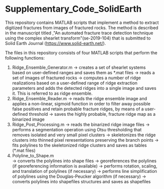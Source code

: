 # Supplementary_Code_SolidEarth 
This repository contains MATLAB scripts that implement a method to extract digitized fractures from images of fractured rocks. The method 
is described in the manuscript titled ,"An automated fracture trace detection technique using the complex shearlet transform"(se-2019-104)
that is submitted to Solid Earth Journal (https://www.solid-earth.net/). 

The files in this repository consists of four MATLAB scripts that perform the following functions:
  1. Ridge_Ensemble_Generator.m 
                                -> creates a set of shearlet systems based on user-defined ranges and saves them as *.mat files
                                -> reads a set of images of fractured rocks
                                -> computes a number of ridge realizations based on a user-defined range of ridge extraction parameters
                                   and adds the detected ridges into a single image and saves it. This is referred to as ridge ensemble.
  2. Ridge_Ensemble_Reader.m 
                                -> reads the ridge ensemble image and applies a non-linear, sigmoid function in order to filter away 
                                   possible false positives and retain probable fracture ridges, by means of a user-defined threshold
                                -> saves the highly probable, fracture ridge map as a binarized image                               
  3. Ridge_Post_Processing.m
                                -> reads the binarized ridge image files
                                -> performs a segmentation operation using Otsu thresholding that removes isolated and very small pixel
                                   clusters
                                -> skeletonizes the ridge clusters into thinned pixel reresentations preserving the branch points
                                -> fits polylines to the skeletonized ridge clusters and saves as tables (*.mat files) 
  4. Polyline_to_Shape.m   
                                -> converts the polylines into shape files
                                -> georeferences the polylines (if georeferencing information is available)
                                -> performs rotation, scaling, and translation of polylines (if necessary)
                                -> performs line simplification of polylines using the Douglas-Peucker algorithm (if necessary)
                                -> converts polylines into shapefiles structures and saves as shapefiles
